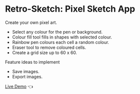 # Retro-Sketch: Pixel Sketch App

Create your own pixel art.

- Select any colour for the pen or background.
- Colour fill tool fills in shapes with selected colour.
- Rainbow pen colours each cell a random colour.
- Eraser tool to remove coloured cells.
- Create a grid size up to 60 x 60.

Feature ideas to implement

- Save images.
- Export images.

[Live Demo](https://shivsgkashyap.github.io/etch-a-sketch/) :point_left:
